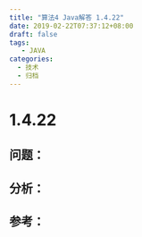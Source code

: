 ```yaml
---
title: "算法4 Java解答 1.4.22"
date: 2019-02-22T07:37:12+08:00
draft: false
tags:
   - JAVA
categories:
  - 技术
  - 归档
---
```



# 1.4.22

## 问题：


## 分析：


## 参考：


